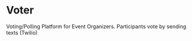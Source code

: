 Voter
=====

Voting/Polling Platform for Event Organizers.
Participants vote by sending texts (Twilio)
